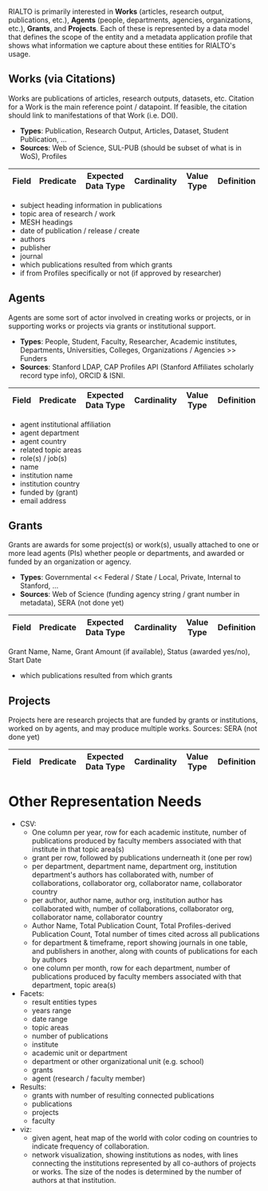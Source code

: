 RIALTO is primarily interested in **Works** (articles, research output, publications, etc.), **Agents** (people, departments, agencies, organizations, etc.), **Grants**, and **Projects**. Each of these is represented by a data model that defines the scope of the entity and a metadata application profile that shows what information we capture about these entities for RIALTO's usage.

## Works (via Citations)

Works are publications of articles, research outputs, datasets, etc. Citation for a Work is the main reference point / datapoint. If feasible, the citation should link to manifestations of that Work (i.e. DOI).

* **Types**: Publication, Research Output, Articles, Dataset, Student Publication, … 
* **Sources**: Web of Science, SUL-PUB (should be subset of what is in WoS), Profiles

Field | Predicate | Expected Data Type | Cardinality | Value Type | Definition
----- | --------- | ------------------ | ----------- | ---------- | ----------

* subject heading information in publications
* topic area of research / work
* MESH headings
* date of publication / release / create
* authors
* publisher
* journal
* which publications resulted from which grants
* if from Profiles specifically or not (if approved by researcher)

## Agents

Agents are some sort of actor involved in creating works or projects, or in supporting works or projects via grants or institutional support. 

* **Types**: People, Student, Faculty, Researcher, Academic institutes, Departments, Universities, Colleges, Organizations / Agencies >> Funders
* **Sources**: Stanford LDAP, CAP Profiles API (Stanford Affiliates scholarly record type info), ORCID & ISNI.

Field | Predicate | Expected Data Type | Cardinality | Value Type | Definition
----- | --------- | ------------------ | ----------- | ---------- | ----------

* agent institutional affiliation
* agent department
* agent country
* related topic areas
* role(s) / job(s)
* name
* institution name
* institution country
* funded by (grant)
* email address

## Grants

Grants are awards for some project(s) or work(s), usually attached to one or more lead agents (PIs) whether people or departments, and awarded or funded by an organization or agency.

* **Types**: Governmental << Federal / State / Local, Private, Internal to Stanford, ... 
* **Sources**: Web of Science (funding agency string / grant number in metadata), SERA (not done yet)

Field | Predicate | Expected Data Type | Cardinality | Value Type | Definition
----- | --------- | ------------------ | ----------- | ---------- | ----------

 Grant Name, Name, Grant Amount (if available), Status (awarded yes/no), Start Date

* which publications resulted from which grants

## Projects

Projects here are research projects that are funded by grants or institutions, worked on by agents, and may produce multiple works. 
Sources: SERA (not done yet)

Field | Predicate | Expected Data Type | Cardinality | Value Type | Definition
----- | --------- | ------------------ | ----------- | ---------- | ----------



# Other Representation Needs

- CSV: 
  - One column per year, row for each academic institute, number of publications produced by faculty members associated with that institute in that topic area(s)
  - grant per row, followed by publications underneath it (one per row)
  - per department, department name, department org, institution department's authors has collaborated with, number of collaborations, collaborator org, collaborator name, collaborator country
  - per author, author name, author org, institution author has collaborated with, number of collaborations, collaborator org, collaborator name, collaborator country
  - Author Name, Total Publication Count, Total Profiles-derived Publication Count, Total number of times cited across all publications
  - for department & timeframe, report showing journals in one table, and publishers in another, along with counts of publications for each by authors
  - one column per month, row for each department, number of publications produced by faculty members associated with that department, topic area(s)
- Facets:
  - result entities types
  - years range
  - date range
  - topic areas
  - number of publications
  - institute
  - academic unit or department
  - department or other organizational unit (e.g. school)
  - grants
  - agent (research / faculty member)
- Results:
  - grants with number of resulting connected publications
  - publications
  - projects
  - faculty
- viz:
  - given agent, heat map of the world with color coding on countries to indicate frequency of collaboration.
  - network visualization, showing institutions as nodes, with lines connecting the institutions represented by all co-authors of projects or works. The size of the nodes is determined by the number of authors at that institution. 
